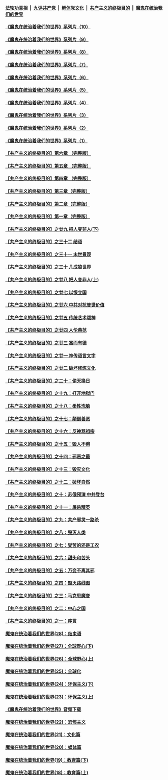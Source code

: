 

####  [法轮功真相](../../../../basic/blob/master/README.md?t=08060931) &nbsp;|&nbsp; [九评共产党](../../../../9ping.md/blob/master/README.md?t=08060931) &nbsp;|&nbsp; [解体党文化](../../../../jtdwh.md/blob/master/README.md?t=08060931)  &nbsp;|&nbsp; [共产主义的终极目的](../../../../gczydzjmd.md/blob/master/README.md?t=08060931) &nbsp;|&nbsp; [魔鬼在统治我们的世界](../../../../mgztzwmdsj.md/blob/master/README.md?t=08060931) 

#### [《魔鬼在统治着我们的世界》系列片（10）](../pages/nsc422/n12292670.md?t=08060931) 

#### [《魔鬼在统治着我们的世界》系列片（9）](../pages/nsc422/n12290859.md?t=08060931) 

#### [《魔鬼在统治着我们的世界》系列片（8）](../pages/nsc422/n12287445.md?t=08060931) 

#### [《魔鬼在统治着我们的世界》系列片（7）](../pages/nsc422/n12283425.md?t=08060931) 

#### [《魔鬼在统治着我们的世界》系列片（6）](../pages/nsc422/n12282314.md?t=08060931) 

#### [《魔鬼在统治着我们的世界》系列片（5）](../pages/nsc422/n12281419.md?t=08060931) 

#### [《魔鬼在统治着我们的世界》系列片（4）](../pages/nsc422/n12274024.md?t=08060931) 

#### [《魔鬼在统治着我们的世界》系列片（3）](../pages/nsc422/n12271322.md?t=08060931) 

#### [《魔鬼在统治着我们的世界》系列片（2）](../pages/nsc422/n12269049.md?t=08060931) 

#### [《魔鬼在统治着我们的世界》系列片（1）](../pages/nsc422/n12267575.md?t=08060931) 

#### [【共产主义的终极目的】第六章 （完整版）](../pages/nsc422/n11428913.md?t=08060931) 

#### [【共产主义的终极目的】第五章 （完整版）](../pages/nsc422/n11428912.md?t=08060931) 

#### [【共产主义的终极目的】第四章 （完整版）](../pages/nsc422/n11428907.md?t=08060931) 

#### [【共产主义的终极目的】第三章（完整版）](../pages/nsc422/n11428848.md?t=08060931) 

#### [【共产主义的终极目的】第二章（完整版）](../pages/nsc422/n11428831.md?t=08060931) 

#### [【共产主义的终极目的】第一章（完整版）](../pages/nsc422/n11417651.md?t=08060931) 

#### [【共产主义的终极目的】之廿九 把人变非人(下)](../pages/nsc422/n11344140.md?t=08060931) 

#### [【共产主义的终极目的】之三十二 结语](../pages/nsc422/n11360535.md?t=08060931) 

#### [【共产主义的终极目的】之三十一 末世景观](../pages/nsc422/n11351129.md?t=08060931) 

#### [【共产主义的终极目的】之三十 几成狼世界](../pages/nsc422/n11348280.md?t=08060931) 

#### [【共产主义的终极目的】之廿八 把人变非人(上)](../pages/nsc422/n11340492.md?t=08060931) 

#### [【共产主义的终极目的】之廿七 以恨立国](../pages/nsc422/n11336944.md?t=08060931) 

#### [【共产主义的终极目的】之廿六 中共对抗普世价值](../pages/nsc422/n11324785.md?t=08060931) 

#### [【共产主义的终极目的】之廿五 传统艺术颂神](../pages/nsc422/n11296396.md?t=08060931) 

#### [【共产主义的终极目的】之廿四 人伦典范](../pages/nsc422/n11296397.md?t=08060931) 

#### [【共产主义的终极目的】之廿三 富而有德](../pages/nsc422/n11283598.md?t=08060931) 

#### [【共产主义的终极目的】之廿一 神传语言文字](../pages/nsc422/n11263265.md?t=08060931) 

#### [【共产主义的终极目的】之廿二 破坏修炼文化](../pages/nsc422/n11245728.md?t=08060931) 

#### [【共产主义的终极目的】之二十：偷天换日](../pages/nsc422/n11238846.md?t=08060931) 

#### [【共产主义的终极目的】之十九：打开地狱门](../pages/nsc422/n11206376.md?t=08060931) 

#### [【共产主义的终极目的】之十八：柔性洗脑](../pages/nsc422/n11199994.md?t=08060931) 

#### [【共产主义的终极目的】之十七：颠倒善恶](../pages/nsc422/n11179782.md?t=08060931) 

#### [【共产主义的终极目的】之十六：反神骂祖宗](../pages/nsc422/n11166798.md?t=08060931) 

#### [【共产主义的终极目的】之十五：毁人不倦](../pages/nsc422/n11166792.md?t=08060931) 

#### [【共产主义的终极目的】之十四：邪恶之最](../pages/nsc422/n11150249.md?t=08060931) 

#### [【共产主义的终极目的】之十三：毁灭文化](../pages/nsc422/n11135227.md?t=08060931) 

#### [【共产主义的终极目的】之十二：破坏自然](../pages/nsc422/n11135214.md?t=08060931) 

#### [【共产主义的终极目的】之十：苏俄预演 中共登台](../pages/nsc422/n11118424.md?t=08060931) 

#### [【共产主义的终极目的】之十一：屠杀精英](../pages/nsc422/n11118442.md?t=08060931) 

#### [【共产主义的终极目的】之九：共产邪灵一路杀](../pages/nsc422/n11114139.md?t=08060931) 

#### [【共产主义的终极目的】之八：毁灭人类](../pages/nsc422/n11108503.md?t=08060931) 

#### [【共产主义的终极目的】之七：受苦的还是工农](../pages/nsc422/n11101809.md?t=08060931) 

#### [【共产主义的终极目的】之六：甜头和苦头](../pages/nsc422/n11096971.md?t=08060931) 

#### [【共产主义的终极目的】之五：万变不离其邪](../pages/nsc422/n11091285.md?t=08060931) 

#### [【共产主义的终极目的】之四：毁灭路线图](../pages/nsc422/n11086284.md?t=08060931) 

#### [【共产主义的终极目的】之三：马克思魔变](../pages/nsc422/n11061941.md?t=08060931) 

#### [【共产主义的终极目的】之二：中心之国](../pages/nsc422/n11047728.md?t=08060931) 

#### [【共产主义的终极目的】之一：序言](../pages/nsc422/n11086077.md?t=08060931) 

#### [魔鬼在统治着我们的世界(28)：结束语](../pages/nsc422/n10936246.md?t=08060931) 

#### [魔鬼在统治着我们的世界(27)：全球野心(下)](../pages/nsc422/n10928319.md?t=08060931) 

#### [魔鬼在统治着我们的世界(26)：全球野心(上)](../pages/nsc422/n10900318.md?t=08060931) 

#### [魔鬼在统治着我们的世界(25)：全球化](../pages/nsc422/n10788205.md?t=08060931) 

#### [魔鬼在统治着我们的世界(24)：环保主义(下)](../pages/nsc422/n10695307.md?t=08060931) 

#### [魔鬼在统治着我们的世界(23)：环保主义(上)](../pages/nsc422/n10688613.md?t=08060931) 

#### [《魔鬼在统治着我们的世界》音频下载](../pages/nsc422/n10635553.md?t=08060931) 

#### [魔鬼在统治着我们的世界(22)：恐怖主义](../pages/nsc422/n10614727.md?t=08060931) 

#### [魔鬼在统治着我们的世界(21)：文化篇](../pages/nsc422/n10597706.md?t=08060931) 

#### [魔鬼在统治着我们的世界(20)：媒体篇](../pages/nsc422/n10586579.md?t=08060931) 

#### [魔鬼在统治着我们的世界(19)：教育篇(下)](../pages/nsc422/n10564808.md?t=08060931) 

#### [魔鬼在统治着我们的世界(18)：教育篇(上)](../pages/nsc422/n10526970.md?t=08060931) 


